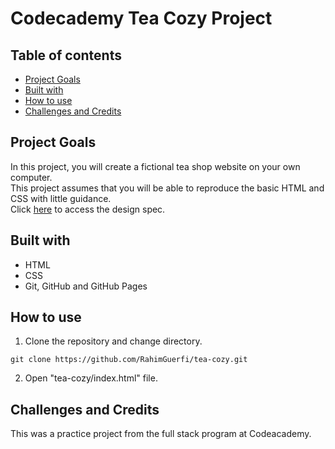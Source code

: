 # Codecademy Tea Cozy Project

## Table of contents
* [Project Goals](#project-goals)
* [Built with](#built-with)
* [How to use](#how-to-use)
* [Challenges and Credits](#challenges-and-credits)

## Project Goals
In this project, you will create a fictional tea shop website on your own computer.<br>
This project assumes that you will be able to reproduce the basic HTML and CSS with little guidance.<br>
Click [here](https://content.codecademy.com/courses/freelance-1/unit-4/img-tea-cozy-redline.jpg) to access the design spec.

## Built with
* HTML
* CSS
* Git, GitHub and GitHub Pages

## How to use
1. Clone the repository and change directory.

```
git clone https://github.com/RahimGuerfi/tea-cozy.git
```

2. Open "tea-cozy/index.html" file.

## Challenges and Credits
This was a practice project from the full stack program at Codeacademy.
